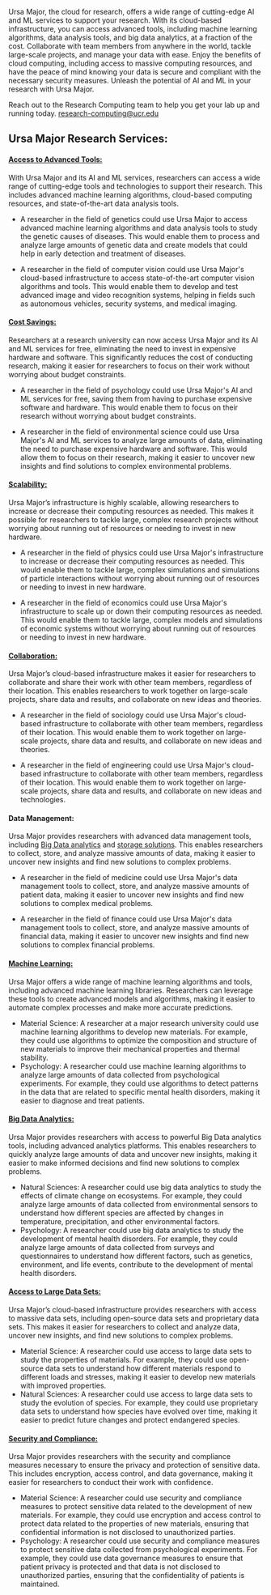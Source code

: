 Ursa Major, the cloud for research, offers a wide range of cutting-edge AI and ML services to support your research. With its cloud-based infrastructure, you can access advanced tools, including machine learning algorithms, data analysis tools, and big data analytics, at a fraction of the cost. Collaborate with team members from anywhere in the world, tackle large-scale projects, and manage your data with ease. Enjoy the benefits of cloud computing, including access to massive computing resources, and have the peace of mind knowing your data is secure and compliant with the necessary security measures. Unleash the potential of AI and ML in your research with Ursa Major.

Reach out to the Research Computing team to help you get your lab up and running today.
[research-computing@ucr.edu](mailto:research-computing@ucr.edu?subject=Ursa_Major_HPC)

## Ursa Major Research Services:

#### [Access to Advanced Tools:](https://cloud.google.com/products/)
With Ursa Major and its AI and ML services, researchers can access a wide range of cutting-edge tools and technologies to support their research. This includes advanced machine learning algorithms, cloud-based computing resources, and state-of-the-art data analysis tools.
* A researcher in the field of genetics could use Ursa Major to access advanced machine learning algorithms and data analysis tools to study the genetic causes of diseases. This would enable them to process and analyze large amounts of genetic data and create models that could help in early detection and treatment of diseases.

* A researcher in the field of computer vision could use Ursa Major's cloud-based infrastructure to access state-of-the-art computer vision algorithms and tools. This would enable them to develop and test advanced image and video recognition systems, helping in fields such as autonomous vehicles, security systems, and medical imaging.

#### [Cost Savings:](https://cloud.google.com/products/)
Researchers at a research university can now access Ursa Major and its AI and ML services for free, eliminating the need to invest in expensive hardware and software. This significantly reduces the cost of conducting research, making it easier for researchers to focus on their work without worrying about budget constraints.
* A researcher in the field of psychology could use Ursa Major's AI and ML services for free, saving them from having to purchase expensive software and hardware. This would enable them to focus on their research without worrying about budget constraints.

* A researcher in the field of environmental science could use Ursa Major's AI and ML services to analyze large amounts of data, eliminating the need to purchase expensive hardware and software. This would allow them to focus on their research, making it easier to uncover new insights and find solutions to complex environmental problems.

#### [Scalability:](https://cloud.google.com/products/)
Ursa Major’s infrastructure is highly scalable, allowing researchers to increase or decrease their computing resources as needed. This makes it possible for researchers to tackle large, complex research projects without worrying about running out of resources or needing to invest in new hardware.
* A researcher in the field of physics could use Ursa Major's infrastructure to increase or decrease their computing resources as needed. This would enable them to tackle large, complex simulations and simulations of particle interactions without worrying about running out of resources or needing to invest in new hardware.

* A researcher in the field of economics could use Ursa Major's infrastructure to scale up or down their computing resources as needed. This would enable them to tackle large, complex models and simulations of economic systems without worrying about running out of resources or needing to invest in new hardware.

#### [Collaboration:](https://cloud.google.com/products/)
Ursa Major’s cloud-based infrastructure makes it easier for researchers to collaborate and share their work with other team members, regardless of their location. This enables researchers to work together on large-scale projects, share data and results, and collaborate on new ideas and theories.
* A researcher in the field of sociology could use Ursa Major's cloud-based infrastructure to collaborate with other team members, regardless of their location. This would enable them to work together on large-scale projects, share data and results, and collaborate on new ideas and theories.

* A researcher in the field of engineering could use Ursa Major's cloud-based infrastructure to collaborate with other team members, regardless of their location. This would enable them to work together on large-scale projects, share data and results, and collaborate on new ideas and technologies.

#### Data Management:
Ursa Major provides researchers with advanced data management tools, including [Big Data analytics](https://cloud.google.com/bigquery) and [storage solutions](https://cloud.google.com/storage). This enables researchers to collect, store, and analyze massive amounts of data, making it easier to uncover new insights and find new solutions to complex problems.
* A researcher in the field of medicine could use Ursa Major's data management tools to collect, store, and analyze massive amounts of patient data, making it easier to uncover new insights and find new solutions to complex medical problems.

* A researcher in the field of finance could use Ursa Major's data management tools to collect, store, and analyze massive amounts of financial data, making it easier to uncover new insights and find new solutions to complex financial problems.

#### [Machine Learning:](https://cloud.google.com/products/ai)
Ursa Major offers a wide range of machine learning algorithms and tools, including advanced machine learning libraries. Researchers can leverage these tools to create advanced models and algorithms, making it easier to automate complex processes and make more accurate predictions.
* Material Science: A researcher at a major research university could use machine learning algorithms to develop new materials. For example, they could use algorithms to optimize the composition and structure of new materials to improve their mechanical properties and thermal stability.
* Psychology: A researcher could use machine learning algorithms to analyze large amounts of data collected from psychological experiments. For example, they could use algorithms to detect patterns in the data that are related to specific mental health disorders, making it easier to diagnose and treat patients.

#### [Big Data Analytics:](https://cloud.google.com/solutions/smart-analytics)
Ursa Major provides researchers with access to powerful Big Data analytics tools, including advanced analytics platforms. This enables researchers to quickly analyze large amounts of data and uncover new insights, making it easier to make informed decisions and find new solutions to complex problems.
* Natural Sciences: A researcher could use big data analytics to study the effects of climate change on ecosystems. For example, they could analyze large amounts of data collected from environmental sensors to understand how different species are affected by changes in temperature, precipitation, and other environmental factors.
* Psychology: A researcher could use big data analytics to study the development of mental health disorders. For example, they could analyze large amounts of data collected from surveys and questionnaires to understand how different factors, such as genetics, environment, and life events, contribute to the development of mental health disorders.

#### [Access to Large Data Sets:](https://cloud.google.com/datasets)
Ursa Major’s cloud-based infrastructure provides researchers with access to massive data sets, including open-source data sets and proprietary data sets. This makes it easier for researchers to collect and analyze data, uncover new insights, and find new solutions to complex problems.
* Material Science: A researcher could use access to large data sets to study the properties of materials. For example, they could use open-source data sets to understand how different materials respond to different loads and stresses, making it easier to develop new materials with improved properties.
* Natural Sciences: A researcher could use access to large data sets to study the evolution of species. For example, they could use proprietary data sets to understand how species have evolved over time, making it easier to predict future changes and protect endangered species.

#### [Security and Compliance:](https://cloud.google.com/security/)
Ursa Major provides researchers with the security and compliance measures necessary to ensure the privacy and protection of sensitive data. This includes encryption, access control, and data governance, making it easier for researchers to conduct their work with confidence.
* Material Science: A researcher could use security and compliance measures to protect sensitive data related to the development of new materials. For example, they could use encryption and access control to protect data related to the properties of new materials, ensuring that confidential information is not disclosed to unauthorized parties.
* Psychology: A researcher could use security and compliance measures to protect sensitive data collected from psychological experiments. For example, they could use data governance measures to ensure that patient privacy is protected and that data is not disclosed to unauthorized parties, ensuring that the confidentiality of patients is maintained.
